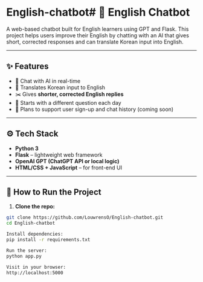 # English-chatbot# 🧠 English Chatbot

A web-based chatbot built for English learners using GPT and Flask. This project helps users improve their English by chatting with an AI that gives short, corrected responses and can translate Korean input into English.

---

## ✨ Features

- 💬 Chat with AI in real-time
- 📝 Translates Korean input to English
- ✂️ Gives **shorter, corrected English replies**
- 📅 Starts with a different question each day
- 📧 Plans to support user sign-up and chat history (coming soon)

---

## ⚙️ Tech Stack

- **Python 3**
- **Flask** – lightweight web framework
- **OpenAI GPT (ChatGPT API or local logic)**
- **HTML/CSS + JavaScript** – for front-end UI

---

## 🚀 How to Run the Project

1. **Clone the repo:**

```bash
git clone https://github.com/LouwrensO/English-chatbot.git
cd English-chatbot

Install dependencies:
pip install -r requirements.txt

Run the server:
python app.py

Visit in your browser:
http://localhost:5000


